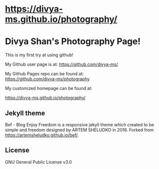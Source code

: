 
https://divya-ms.github.io/photography/
====================

# Divya Shan's Photography Page!

This is my first try at using github!

My Github user page is at: 
https://github.com/divya-ms/

My Github Pages repo can be found at:  
https://github.com/divya-ms/photography

My customized homepage can be found at:

https://divya-ms.github.io/photography/


## Jekyll theme

Bef - Blog Enjoy Freedom is a responsive jekyll theme which created to be simple and freedom designed by ARTEM SHELUDKO in 2018. Forked from https://artemsheludko.github.io/bef/. 

## License

GNU General Public License v3.0
